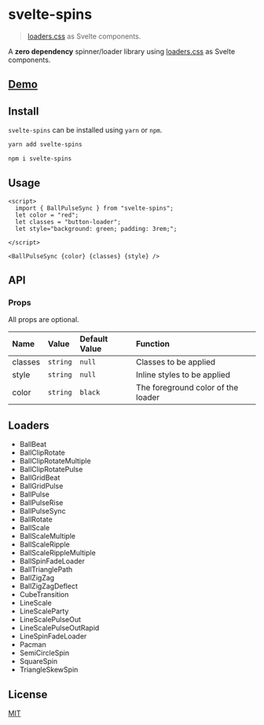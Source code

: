 # svelte-spins

> [loaders.css](https://github.com/ConnorAtherton/loaders.css) as Svelte components.

A **zero dependency** spinner/loader library using [loaders.css](https://github.com/ConnorAtherton/loaders.css) as Svelte components.

## [Demo](https://svelte-spins-demo.vercel.app)

## Install

`svelte-spins` can be installed using `yarn` or `npm`.

```bash
yarn add svelte-spins
```

```bash
npm i svelte-spins
```

## Usage

```svelte
<script>
  import { BallPulseSync } from "svelte-spins";
  let color = "red";
  let classes = "button-loader";
  let style="background: green; padding: 3rem;";

</script>

<BallPulseSync {color} {classes} {style} />
```

## API

### Props

All props are optional.

| Name    | Value    | Default Value | Function                           |
| :------ | :------- | :------------ | :--------------------------------- |
| classes | `string` | `null`        | Classes to be applied              |
| style   | `string` | `null`        | Inline styles to be applied        |
| color   | `string` | `black`       | The foreground color of the loader |

## Loaders

-   BallBeat
-   BallClipRotate
-   BallClipRotateMultiple
-   BallClipRotatePulse
-   BallGridBeat
-   BallGridPulse
-   BallPulse
-   BallPulseRise
-   BallPulseSync
-   BallRotate
-   BallScale
-   BallScaleMultiple
-   BallScaleRipple
-   BallScaleRippleMultiple
-   BallSpinFadeLoader
-   BallTrianglePath
-   BallZigZag
-   BallZigZagDeflect
-   CubeTransition
-   LineScale
-   LineScaleParty
-   LineScalePulseOut
-   LineScalePulseOutRapid
-   LineSpinFadeLoader
-   Pacman
-   SemiCircleSpin
-   SquareSpin
-   TriangleSkewSpin

## License

[MIT](LICENSE)
